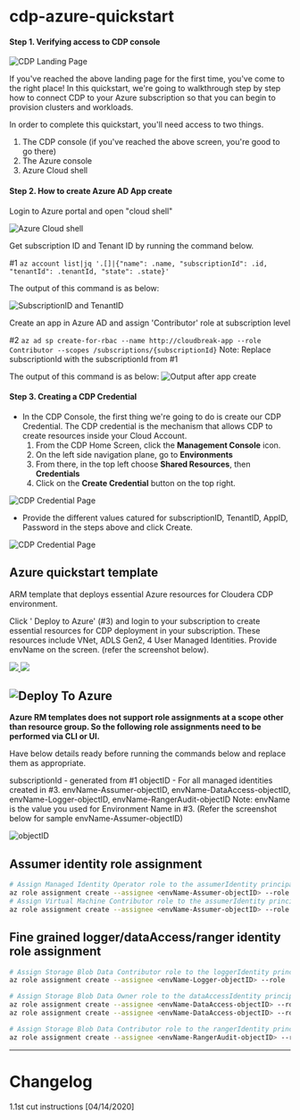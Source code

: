 # cdp-azure-quickstart

#### Step 1. Verifying access to CDP console
![CDP Landing Page](https://github.com/odeshmane/cdp-azure-tools/blob/master/screenshots/screenshot6.png?raw=true)

If you've reached the above landing page for the first time, you've come to the right place! In this quickstart, we're going to walkthrough step by step how to connect CDP to your Azure subscription so that you can begin to provision clusters and workloads. 

In order to complete this quickstart, you'll need access to two things.  

  1. The CDP console (if you've reached the above screen, you're good to go there)
  2. The Azure console
  3. Azure Cloud shell

#### Step 2.  How to create Azure AD App create

Login to Azure portal and open "cloud shell" 

![Azure Cloud shell](https://github.com/odeshmane/cdp-azure-tools/blob/master/screenshots/azure-shell.png?raw=true)

Get subscription ID and Tenant ID by running the command below.

#1
```az account list|jq '.[]|{"name": .name, "subscriptionId": .id, "tenantId": .tenantId, "state": .state}'```

The output of this command is as below:

![SubscriptionID and TenantID](https://github.com/odeshmane/cdp-azure-tools/blob/master/screenshots/sub-tenant-ID.png?raw=true)

Create an app in Azure AD and assign 'Contributor' role at subscription level

#2
```az ad sp create-for-rbac --name http://cloudbreak-app --role Contributor --scopes /subscriptions/{subscriptionId}```
Note: Replace subscriptionId with the subscriptionId from #1

The output of this command is as below:
![Output after app create](https://github.com/odeshmane/cdp-azure-tools/blob/master/screenshots/app-output.png?raw=true)

#### Step 3. Creating a CDP Credential

  - In the CDP Console, the first thing we're going to do is create our CDP Credential.  The CDP credential is the mechanism that allows CDP to create resources inside your Cloud Account.  
    1. From the CDP Home Screen, click the **Management Console** icon. 
    2. On the left side navigation plane, go to **Environments**
    3. From there, in the top left choose **Shared Resources**, then **Credentials**
    4. Click on the **Create Credential** button on the top right.

![CDP Credential Page](https://github.com/odeshmane/cdp-azure-tools/blob/master/screenshots/credential.png?raw=true)

- Provide the different values catured for subscriptionID, TenantID, AppID, Password in the steps above and click Create.

![CDP Credential Page](https://github.com/odeshmane/cdp-azure-tools/blob/master/screenshots/create-app1.png?raw=true)

## Azure quickstart template

ARM template that deploys essential Azure resources for Cloudera CDP environment.

Click ' Deploy to Azure' (#3) and login to your subscription to create essential resources for CDP deployment in your subscription. These resources include VNet, ADLS Gen2, 4 User Managed Identities. Provide envName on the screen. (refer the screenshot below).

<a href="https://portal.azure.com/#create/Microsoft.Template/uri/https%3A%2F%2Fraw.githubusercontent.com%2Fcegganesh84%2Fcdp-azure-tools%2Fmaster%2Fazuredeploy.json" target="_blank">
    <img src="http://azuredeploy.net/deploybutton.png" />
</a>

<a href="http://armviz.io/#/?load=https%3A%2F%2Fraw.githubusercontent.com%2Fcegganesh84%2Fcdp-azure-tools%2Fmaster%2Fazuredeploy.json" target="_blank">
    <img src="http://armviz.io/visualizebutton.png"/>
</a>

![Deploy To Azure](https://github.com/odeshmane/cdp-azure-tools/blob/master/screenshots/deployment.png?raw=true)
---

**Azure RM templates does not support role assignments at a scope other than resource group. So the
following role assignments need to be performed via CLI or UI.**

Have below details ready before running the commands below and replace them as appropriate.

subscriptionId - generated from #1
objectID - For all managed identities created in #3. envName-Assumer-objectID, envName-DataAccess-objectID, envName-Logger-objectID, envName-RangerAudit-objectID
Note: envName is the value you used for Environment Name in #3. 
(Refer the screenshot below for sample envName-Assumer-objectID)

![objectID](https://github.com/odeshmane/cdp-azure-tools/blob/master/screenshots/objectID.png?raw=true)


## Assumer identity role assignment

```bash
# Assign Managed Identity Operator role to the assumerIdentity principal at subscription scope
az role assignment create --assignee <envName-Assumer-objectID> --role 'f1a07417-d97a-45cb-824c-7a7467783830' --scope '/subscriptions/<subscriptionId>'
# Assign Virtual Machine Contributor role to the assumerIdentity principal at subscription scope
az role assignment create --assignee <envName-Assumer-objectID> --role '9980e02c-c2be-4d73-94e8-173b1dc7cf3c' --scope '/subscriptions/<subscriptionId>'
```

## Fine grained logger/dataAccess/ranger identity role assignment

```bash
# Assign Storage Blob Data Contributor role to the loggerIdentity principal at logs filesystem scope
az role assignment create --assignee <envName-Logger-objectID> --role 'ba92f5b4-2d11-453d-a403-e96b0029c9fe' --scope "/subscriptions/<subscriptionId>/resourceGroups/<rg-name>/providers/Microsoft.Storage/storageAccounts/<sa-name>/blobServices/default/containers/logs"
```

```bash
# Assign Storage Blob Data Owner role to the dataAccessIdentity principal at logs/data filesystem scope
az role assignment create --assignee <envName-DataAccess-objectID> --role 'b7e6dc6d-f1e8-4753-8033-0f276bb0955b' --scope "/subscriptions/<subscriptionId>/resourceGroups/<rg-name>/providers/Microsoft.Storage/storageAccounts/<sa-name>/blobServices/default/containers/data"
az role assignment create --assignee <envName-DataAccess-objectID> --role 'b7e6dc6d-f1e8-4753-8033-0f276bb0955b' --scope "/subscriptions/<subscriptionId>/resourceGroups/<rg-name>/providers/Microsoft.Storage/storageAccounts/<sa-name>/blobServices/default/containers/logs"
```

```bash
# Assign Storage Blob Data Contributor role to the rangerIdentity principal at data filesystem scope
az role assignment create --assignee <envName-RangerAudit-objectID> --role 'ba92f5b4-2d11-453d-a403-e96b0029c9fe' --scope "/subscriptions/<subscriptionId>/resourceGroups/<rg-name>/providers/Microsoft.Storage/storageAccounts/<sa-name>/blobServices/default/containers/data"
```

---

# Changelog

1.1st cut instructions [04/14/2020]
